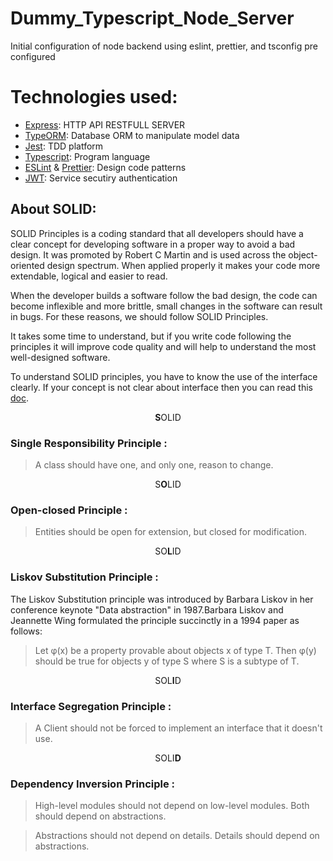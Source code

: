 # Dummy_Typescript_Node_Server
Initial configuration of node backend using eslint, prettier, and tsconfig pre configured

# Technologies used:
- [Express](https://github.com/expressjs/express): HTTP API RESTFULL SERVER
- [TypeORM](https://typeorm.io/#/): Database ORM to manipulate model data
- [Jest](https://jestjs.io/): TDD platform
- [Typescript](https://www.typescriptlang.org/): Program language
- [ESLint](https://eslint.org/) & [Prettier](https://prettier.io/): Design code patterns
- [JWT](https://www.npmjs.com/package/jsonwebtoken): Service secutiry authentication

## About SOLID:
SOLID Principles is a coding standard that all developers should have a clear concept for developing software in a proper way to avoid a bad design. It was promoted by Robert C Martin and is used across the object-oriented design spectrum. When applied properly it makes your code more extendable, logical and easier to read.

When the developer builds a software follow the bad design, the code can become inflexible and more brittle, small changes in the software can result in bugs. For these reasons, we should follow SOLID Principles.

It takes some time to understand, but if you write code following the principles it will improve code quality and will help to understand the most well-designed software.

To understand SOLID principles, you have to know the use of the interface clearly. If your concept is not clear about interface then you can read this [doc](https://medium.com/better-programming/understanding-use-of-interface-and-abstract-class-9a82f5f15837).

<p align="center"><b>S</b>OLID</p>

### Single Responsibility Principle :
>A class should have one, and only one, reason to change.

<p align="center">S<b>O</b>LID</p>

### Open-closed Principle :
>Entities should be open for extension, but closed for modification.

<p align="center">SO<b>L</b>ID</p>

### Liskov Substitution Principle :
The Liskov Substitution principle was introduced by Barbara Liskov in her conference 
keynote "Data abstraction" in 1987.Barbara Liskov and Jeannette Wing formulated 
the principle succinctly in a 1994 paper as follows:
>Let φ(x) be a property provable about objects x of type T. Then φ(y) should be true for objects y of type S where S is a subtype of T.

<p align="center">SOL<b>I</b>D</p>

### Interface Segregation Principle :

>A Client should not be forced to implement an interface that it doesn't use.

<p align="center">SOLI<b>D</b></p>

### Dependency Inversion Principle :

> High-level modules should not depend on low-level modules. Both should depend on abstractions.

> Abstractions should not depend on details. Details should depend on abstractions.
